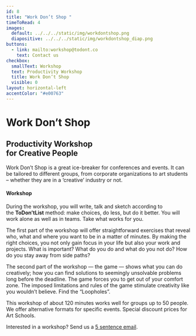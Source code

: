 ```yaml
---
id: 8
title: "Work Don’t Shop "
timeToRead: 4
images:
  default: ../../../static/img/workdontshop.png
  diapositive: ../../../static/img/workdontshop_diap.png
buttons:
  - link: mailto:workshop@todont.co
    text: Contact us
checkbox:
  smallText: Workshop
  text: Productivity Workshop
  title: Work Don’t Shop
  visible: 0
layout: horizontal-left
accentColor: "#e00763"
---
```

# Work Don’t Shop

## Productivity Workshop<br/>for Creative People

Work Don’t Shop is a great ice-breaker for conferences and events. It can be tailored to different groups, from corporate organizations to art students – whether they are in a ‘creative’ industry or not.

#### Workshop

During the workshop, you will write, talk and sketch according to the **ToDon’tList** method: make choices, do less, but do it better. You will work alone as well as in teams. Take what works for you.

The first part of the workshop will offer straightforward exercises that reveal who, what and where you want to be in a matter of minutes. By making the right choices, you not only gain focus in your life but also your work and projects. What is important? What do you do and what do you not do? How do you stay away from side paths?

The second part of the workshop — the game — shows what you can do creatively; how you can find solutions to seemingly unsolvable problems long before the deadline. The game forces you to get out of your comfort zone. The imposed limitations and rules of the game stimulate creativity like you wouldn’t believe. Find the “Loopholes”.

This workshop of about 120 minutes works well for groups up to 50 people. We offer alternative formats for specific events. Special discount prices for Art Schools.

Interested in a workshop? Send us a <a data-scroll href="#mail">5 sentence email</a>.
